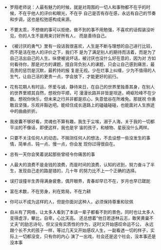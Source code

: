 * 罗翔老师说：人最有魅力的时候，就是对周围的一切人和事物都不在乎的时候，不在乎他人的评价和眼光，不在乎 
自己是否有存在感，永远有自己的节奏和步调，这也是松弛感构成来源。

* 不要太乖，不想做的事可以拒绝，做不到的事不用勉强，不喜欢的话假装没听见，你的人生不是用来讨好所有人， 
而是善待自己。

* 《被讨厌的勇气》里有一段话我很喜欢，人生是不断与理想的自己进行比较，而不是活在他人的评价之下，我们不 
是为了满足别人的期待而活着，而是为了自己活出自己的人生。纵使被说坏话，被讨厌也没什么好在意的，因为对 
方如何看待你，那是对方的课题，擅自背负别人的课题，只会让自己感到痛苦，最高贵的惩罚是沉默，最矜持的报 
复是无视。少在烂事上纠缠，少为不值得的人生气，让自己活的更贵一点，学会放下，才能更好的前行。

* 花有花期人有时运，怀爱与诚，静待来日，在自己的世界里独善其身，在别人的世界里顺其自然，想祝你平顺，可 
漫漫长路并非皆是坦途，崎岖险峰不在少数。想祝你快乐，但未来之行并非都是欢心，失意低谷在所难免。那就祝 
你勇敢且坚强，乐观并豁达吧。能经住成长道路上的磕磕碰碰，也能面对人生旅途中的曲曲折折。

* 我皮囊不够好看，灵魂也不算有趣，我生于尘埃，溺于人海，关于我的一切都平淡的不像话，即便这样，我也是宇 
宙的孩子，和植物、星辰没什么两样。

* 只要不关注任何人的动态，不揣测任何人的想法，不去设想一些没发生的事情，简单点、钝一点、慢一点，你会发 
现你过得很自在。

* 总有一天你会笑着说起那些曾经令你痛苦的事

* 人最大的浪费不是金钱的浪费，而是时间的浪费，认知的迟到，努力奋斗了半生，发现自己走的路是错的，几十年 
的努力比不上一个正确的选择。

* 误打误撞半生弄得满身疲惫，偶开眼界，青春却早已不在，岁月也早已蹉跎

* 富在术数，不在劳身，利在势局，不在力耕

* 你可以不成为这样的人，但是你面对这种人，必须保持尊重和钦佩

* 自从有了网络，让太多人看到了本该一辈子都看不到的景色，同时也让太多人变得虚浮，攀比，自卑，心比天高。 
还总想着“他日若逐林云志，敢笑黄巢不丈夫”的励志诗句，但又没有实质性的作为，这时又开始感叹命运不公， 
永远跟个长不大的孩子一样，等过几天又开始感叹人生，一副看透一切的样子，实际上一切都没变，只有你的内心 
演了一出戏，社会还是这个社会，没本事还是没本事


